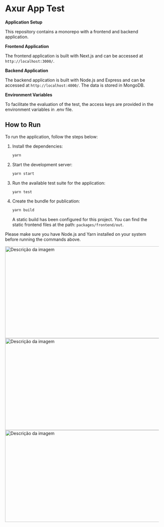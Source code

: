 # Axur App Test

**Application Setup**

This repository contains a monorepo with a frontend and backend application.

**Frontend Application**

The frontend application is built with Next.js and can be accessed at `http://localhost:3000/`.

**Backend Application**

The backend application is built with Node.js and Express and can be accessed at `http://localhost:4000/`. The data is stored in MongoDB.

**Environment Variables**

To facilitate the evaluation of the test, the access keys are provided in the environment variables in .env file.

## How to Run

To run the application, follow the steps below:

1. Install the dependencies:

   ```bash
   yarn
   ```

2. Start the development server:

   ```bash
   yarn start
   ```

3. Run the available test suite for the application:

   ```bash
   yarn test
   ```

4. Create the bundle for publication:

   ```bash
   yarn build
   ```

   A static build has been configured for this project. You can find the static frontend files at the path: `packages/frontend/out`.

Please make sure you have Node.js and Yarn installed on your system before running the commands above.

<img src="https://raw.githubusercontent.com/lbarga/axur-test-app/v2-mongodb/images/1.png?token=GHSAT0AAAAAACCEZ32URF362GYK3R3RCWU4ZDJKQ5A" alt="Descrição da imagem" width="600px" height="300px" />
<img src="https://raw.githubusercontent.com/lbarga/axur-test-app/v2-mongodb/images/2.png?token=GHSAT0AAAAAACCEZ32UXH276JZAO6YZ6A54ZDJKSXA" alt="Descrição da imagem" width="600px" height="300px" />
<img src="https://raw.githubusercontent.com/lbarga/axur-test-app/v2-mongodb/images/3.png?token=GHSAT0AAAAAACCEZ32UUSPMMEE3HGKXLYEYZDJKS5A" alt="Descrição da imagem" width="600px" height="300px" />
